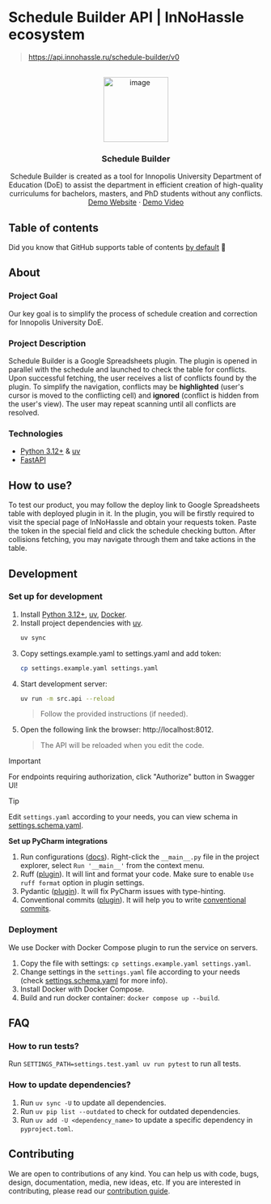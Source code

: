 # Schedule Builder API | InNoHassle ecosystem

> https://api.innohassle.ru/schedule-builder/v0

<!-- PROJECT LOGO -->
<br />
<div align="center">
  <a href="https://github.com/one-zero-eight/schedule-builder-backend">
    <img width="128" height="128" alt="image" src="https://github.com/user-attachments/assets/2c09e1e0-6bb0-4541-9ceb-c47202a67401" />
  </a>

<h3 align="center">Schedule Builder</h3>
  <p align="center">
    Schedule Builder is created as a tool for Innopolis University Department of Education (DoE) to assist the department in efficient creation of high-quality curriculums for bachelors, masters, and PhD students without any conflicts.
    <br />
    <a href="https://docs.google.com/spreadsheets/d/1amQqvE0rfU92pfMsMnUKA-lTGjlcJ-Sv5UcPpGnxW4w/edit?gid=558406858#gid=558406858">Demo Website</a>
    &middot;
    <a href="https://disk.yandex.ru/i/31xWqPXMcE1HCw">Demo Video</a>
  </p>
</div>

## Table of contents

Did you know that GitHub supports table of
contents [by default](https://github.blog/changelog/2021-04-13-table-of-contents-support-in-markdown-files/) 🤔

## About

### Project Goal

Our key goal is to simplify the process of schedule creation and correction for Innopolis University DoE.

### Project Description

Schedule Builder is a Google Spreadsheets plugin. The plugin is opened in parallel with the schedule and launched to check
the table for conflicts. Upon successful fetching, the user receives a list of conflicts found by the plugin. To simplify
the navigation, conflicts may be **highlighted** (user's cursor is moved to the conflicting cell) and **ignored** (conflict is
hidden from the user's view). The user may repeat scanning until all conflicts are resolved.

### Technologies

- [Python 3.12+](https://www.python.org/downloads/) & [uv](https://astral.sh/uv/)
- [FastAPI](https://fastapi.tiangolo.com/)

## How to use?

To test our product, you may follow the deploy link to Google Spreadsheets table with deployed plugin in it. In the plugin, you will be firstly required to visit the special page
of InNoHassle and obtain your requests token. Paste the token in the special field
and click the schedule checking button. After collisions fetching, you may navigate through
them and take actions in the table.

## Development

### Set up for development

1. Install [Python 3.12+](https://www.python.org/downloads/), [uv](https://docs.astral.sh/uv/), [Docker](https://docs.docker.com/engine/install/).
2. Install project dependencies with [uv](https://docs.astral.sh/uv/cli/#install).
   ```bash
   uv sync
   ```
3. Copy settings.example.yaml to settings.yaml and add token:
   ```bash
   cp settings.example.yaml settings.yaml
   ```
5. Start development server:
   ```bash
   uv run -m src.api --reload
   ```
   > Follow the provided instructions (if needed).
6. Open the following link the browser: http://localhost:8012.
   > The API will be reloaded when you edit the code.

> [!IMPORTANT]
> For endpoints requiring authorization, click "Authorize" button in Swagger UI!

> [!TIP]
> Edit `settings.yaml` according to your needs, you can view schema in [settings.schema.yaml](settings.schema.yaml).

**Set up PyCharm integrations**

1. Run configurations ([docs](https://www.jetbrains.com/help/pycharm/run-debug-configuration.html#createExplicitly)).
   Right-click the `__main__.py` file in the project explorer, select `Run '__main__'` from the context menu.
2. Ruff ([plugin](https://plugins.jetbrains.com/plugin/20574-ruff)).
   It will lint and format your code. Make sure to enable `Use ruff format` option in plugin settings.
3. Pydantic ([plugin](https://plugins.jetbrains.com/plugin/12861-pydantic)). It will fix PyCharm issues with
   type-hinting.
4. Conventional commits ([plugin](https://plugins.jetbrains.com/plugin/13389-conventional-commit)). It will help you
   to write [conventional commits](https://www.conventionalcommits.org/en/v1.0.0/).

### Deployment
We use Docker with Docker Compose plugin to run the service on servers.

1. Copy the file with settings: `cp settings.example.yaml settings.yaml`.
2. Change settings in the `settings.yaml` file according to your needs
   (check [settings.schema.yaml](settings.schema.yaml) for more info).
3. Install Docker with Docker Compose.
4. Build and run docker container: `docker compose up --build`.

## FAQ

### How to run tests?

Run `SETTINGS_PATH=settings.test.yaml uv run pytest` to run all tests.


### How to update dependencies?
1. Run `uv sync -U` to update all dependencies.
2. Run `uv pip list --outdated` to check for outdated dependencies.
3. Run `uv add -U <dependency_name>` to update a specific dependency in `pyproject.toml`.

## Contributing

We are open to contributions of any kind.
You can help us with code, bugs, design, documentation, media, new ideas, etc.
If you are interested in contributing, please read
our [contribution guide](https://github.com/one-zero-eight/.github/blob/main/CONTRIBUTING.md).
